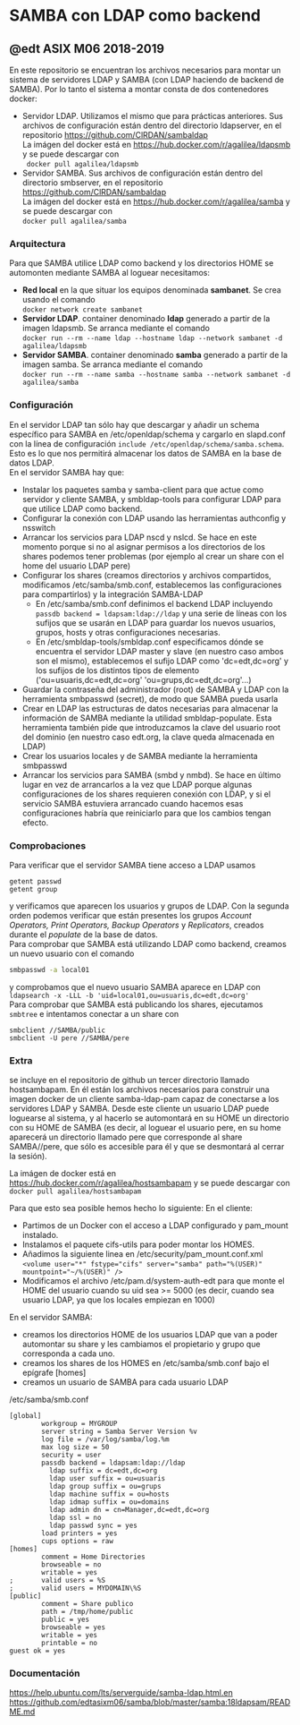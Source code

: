 # SAMBA con LDAP como backend

## @edt ASIX M06 2018-2019

En este repositorio se encuentran los archivos necesarios para montar un sistema de servidores LDAP y SAMBA (con LDAP 
haciendo de backend de SAMBA). Por lo tanto el sistema a montar consta de dos
contenedores docker: 
* Servidor LDAP. Utilizamos el mismo que para prácticas anteriores. Sus archivos de configuración están dentro del
directorio ldapserver, en el repositorio https://github.com/ClRDAN/sambaldap  
La imágen del docker está en https://hub.docker.com/r/agalilea/ldapsmb y se puede descargar con  
``` docker pull agalilea/ldapsmb```  
* Servidor SAMBA. Sus archivos de configuración están dentro del directorio smbserver, en el repositorio 
https://github.com/ClRDAN/sambaldap  
La imágen del docker está en https://hub.docker.com/r/agalilea/samba y se puede descargar con  
```docker pull agalilea/samba```  

### Arquitectura
Para que SAMBA utilice LDAP como backend y los directorios HOME se automonten mediante SAMBA al loguear necesitamos:
* **Red local** en la que situar los equipos denominada **sambanet**. Se crea usando el comando  
```docker network create sambanet ```  
* **Servidor LDAP**. container denominado **ldap** generado a partir de la imagen ldapsmb. Se arranca mediante el comando  
```docker run --rm --name ldap --hostname ldap --network sambanet -d agalilea/ldapsmb ```  
* **Servidor SAMBA**. container denominado **samba** generado a partir de la imagen samba. Se arranca mediante el comando  
```docker run --rm --name samba --hostname samba --network sambanet -d agalilea/samba ```  

### Configuración
En el servidor LDAP tan sólo hay que descargar y añadir un schema específico para SAMBA en /etc/openldap/schema y cargarlo en 
slapd.conf con la línea de configuración `include /etc/openldap/schema/samba.schema`. Esto es lo que nos 
permitirá almacenar los datos de SAMBA en la base de datos LDAP.  
En el servidor SAMBA hay que:
* Instalar los paquetes samba y samba-client para que actue como servidor y cliente SAMBA, y smbldap-tools para 
configurar LDAP para que utilice LDAP como backend.
* Configurar la conexión con LDAP usando las herramientas authconfig y nsswitch
* Arrancar los servicios para LDAP nscd y nslcd. Se hace en este momento porque si no al asignar permisos a los 
directorios de los shares podemos tener problemas (por ejemplo al crear un share con el home del usuario LDAP pere) 
* Configurar los shares (creamos directorios y archivos compartidos, modificamos /etc/samba/smb.conf, establecemos las 
configuraciones para compartirlos) y la integración SAMBA-LDAP
  * En /etc/samba/smb.conf definimos el backend LDAP incluyendo  
  ```passdb backend = ldapsam:ldap://ldap``` 
  y una serie de líneas con los sufijos que se usarán en LDAP para 
  guardar los nuevos usuarios, grupos, hosts y otras configuraciones necesarias.
  * En /etc/smbldap-tools/smbldap.conf especificamos dónde se encuentra el servidor LDAP master y slave (en nuestro 
  caso ambos son el mismo), establecemos el sufijo LDAP como 'dc=edt,dc=org' y los sufijos de los distintos tipos de 
  elemento ('ou=usuaris,dc=edt,dc=org' 'ou=grups,dc=edt,dc=org'...)  
* Guardar la contraseña del administrador (root) de SAMBA y LDAP con la herramienta smbpasswd (secret), de modo que 
SAMBA pueda usarla
* Crear en LDAP las estructuras de datos necesarias para almacenar la información de SAMBA mediante la utilidad 
smbldap-populate. Esta herramienta también pide que introduzcamos la clave del usuario root del dominio (en nuestro caso 
edt.org, la clave queda almacenada en LDAP)
* Crear los usuarios locales y de SAMBA mediante la herramienta smbpasswd
* Arrancar los servicios para SAMBA (smbd y nmbd). Se hace en último lugar en vez de arrancarlos a la vez que LDAP 
porque algunas configuraciones de los shares requieren conexión con LDAP, y si el servicio SAMBA estuviera arrancado 
cuando hacemos esas configuraciones habría que reiniciarlo para que los cambios tengan efecto.  

### Comprobaciones
Para verificar que el servidor SAMBA tiene acceso a LDAP usamos
```
getent passwd
getent group
```
y verificamos que aparecen los usuarios y grupos de LDAP. Con la segunda orden podemos verificar que están presentes 
los grupos *Account Operators, Print Operators, Backup Operators* y *Replicators*, creados durante el *populate* de la 
base de datos.  
Para comprobar que SAMBA está utilizando LDAP como backend, creamos un nuevo usuario con el comando
```bash
smbpasswd -a local01
```
y comprobamos que el nuevo usuario SAMBA aparece en LDAP con 
```ldapsearch -x -LLL -b 'uid=local01,ou=usuaris,dc=edt,dc=org'```  
Para comprobar que SAMBA está publicando los shares, ejecutamos `smbtree` e intentamos conectar a un share con
```
smbclient //SAMBA/public
smbclient -U pere //SAMBA/pere 
 ```
### Extra
se incluye en el repositorio de github un tercer directorio llamado hostsambapam. En él están los archivos necesarios 
para construir una imagen docker de un cliente samba-ldap-pam capaz de conectarse a los servidores LDAP y SAMBA. Desde 
este cliente un usuario LDAP puede loguearse al sistema, y al hacerlo se automontará en su HOME un directorio con su 
HOME de SAMBA (es decir, al loguear el usuario pere, en su home aparecerá un directorio llamado pere que corresponde al 
share SAMBA//pere, que sólo es accesible para él y que se desmontará al cerrar la sesión).   
   
La imágen de docker está en https://hub.docker.com/r/agalilea/hostsambapam y se puede descargar con
`docker pull agalilea/hostsambapam`
  
Para que esto sea posible hemos hecho lo siguiente:
En el cliente:
* Partimos de un Docker con el acceso a LDAP configurado y pam_mount instalado.
* Instalamos el paquete cifs-utils para poder montar los HOMES.
* Añadimos la siguiente linea en /etc/security/pam_mount.conf.xml  
```<volume user="*" fstype="cifs" server="samba" path="%(USER)"  mountpoint="~/%(USER)" />```  
* Modificamos el archivo /etc/pam.d/system-auth-edt para que monte el HOME del usuario cuando su uid sea >= 5000 (es 
decir, cuando sea usuario LDAP, ya que los locales empiezan en 1000)   

En el servidor SAMBA:
* creamos los directorios HOME de los usuarios LDAP que van a poder automontar su share y les cambiamos el propietario 
y grupo que corresponda a cada uno.
* creamos los shares de los HOMES en /etc/samba/smb.conf bajo el epígrafe [homes]
* creamos un usuario de SAMBA para cada usuario LDAP 

/etc/samba/smb.conf
```
[global]
        workgroup = MYGROUP
        server string = Samba Server Version %v
        log file = /var/log/samba/log.%m
        max log size = 50
        security = user
        passdb backend = ldapsam:ldap://ldap
          ldap suffix = dc=edt,dc=org
          ldap user suffix = ou=usuaris
          ldap group suffix = ou=grups
          ldap machine suffix = ou=hosts
          ldap idmap suffix = ou=domains
          ldap admin dn = cn=Manager,dc=edt,dc=org
          ldap ssl = no
          ldap passwd sync = yes
        load printers = yes
        cups options = raw
[homes]
        comment = Home Directories
        browseable = no
        writable = yes
;       valid users = %S
;       valid users = MYDOMAIN\%S
[public]
        comment = Share publico
        path = /tmp/home/public
        public = yes
        browseable = yes
        writable = yes
        printable = no
guest ok = yes
```

### Documentación
https://help.ubuntu.com/lts/serverguide/samba-ldap.html.en
https://github.com/edtasixm06/samba/blob/master/samba:18ldapsam/README.md
